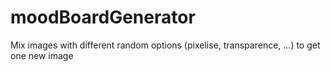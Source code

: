 # moodBoardGenerator
Mix images with different random options (pixelise, transparence, ...) to get one new image

